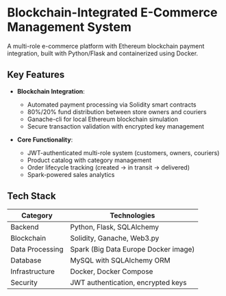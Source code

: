 # Blockchain-Integrated E-Commerce Management System

A multi-role e-commerce platform with Ethereum blockchain payment integration, built with Python/Flask and containerized using Docker.

## Key Features

- **Blockchain Integration**:
  - Automated payment processing via Solidity smart contracts
  - 80%/20% fund distribution between store owners and couriers
  - Ganache-cli for local Ethereum blockchain simulation
  - Secure transaction validation with encrypted key management

- **Core Functionality**:
  - JWT-authenticated multi-role system (customers, owners, couriers)
  - Product catalog with category management
  - Order lifecycle tracking (created → in transit → delivered)
  - Spark-powered sales analytics

## Tech Stack

| Category        | Technologies                          |
|-----------------|---------------------------------------|
| Backend         | Python, Flask, SQLAlchemy            |
| Blockchain      | Solidity, Ganache, Web3.py           |
| Data Processing | Spark (Big Data Europe Docker image)  |
| Database        | MySQL with SQLAlchemy ORM             |
| Infrastructure  | Docker, Docker Compose                |
| Security        | JWT authentication, encrypted keys   |
